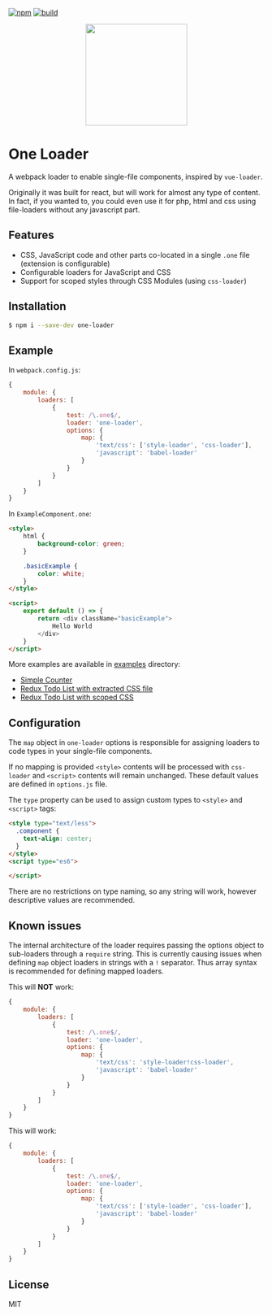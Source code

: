 [![npm][npm]][npm-url]
[![build][build]][build-url]

<div align="center">
  <a href="https://github.com/webpack/webpack">
    <img width="200" height="200"
      src="https://webpack.js.org/assets/icon-square-big.svg">
  </a>
</div>

# One Loader

A webpack loader to enable single-file components, inspired by `vue-loader`.  
  
Originally it was built for react, but will work for almost any type of content.  
In fact, if you wanted to, you could even use it for php, html and css using file-loaders without any javascript part.


## Features

* CSS, JavaScript code and other parts co-located in a single `.one` file (extension is configurable)
* Configurable loaders for JavaScript and CSS
* Support for scoped styles through CSS Modules (using `css-loader`)

## Installation

```bash
$ npm i --save-dev one-loader
```

## Example

In `webpack.config.js`:

```javascript
{
    module: {
        loaders: [
            {
                test: /\.one$/,
                loader: 'one-loader',
                options: {
                    map: {
                        'text/css': ['style-loader', 'css-loader'],
                        'javascript': 'babel-loader'
                    }
                }
            }
        ]
    }
}
```

In `ExampleComponent.one`:

```html
<style>
    html {
        background-color: green;
    }

    .basicExample {
        color: white;
    }
</style>

<script>
    export default () => {
        return <div className="basicExample">
            Hello World
        </div>
    }
</script>
```

More examples are available in [examples](examples) directory:

* [Simple Counter](examples/01_counter)
* [Redux Todo List with extracted CSS file](examples/02_redux-todos)
* [Redux Todo List with scoped CSS](examples/03_redux-todos-scoped)

## Configuration

The `map` object in `one-loader` options is responsible for assigning loaders to code types in your single-file components.

If no mapping is provided `<style>` contents will be processed with `css-loader` and `<script>` contents will remain unchanged.
These default values are defined in `options.js` file.

The `type` property can be used to assign custom types to `<style>` and `<script>` tags:

```html
<style type="text/less">
  .component {
    text-align: center;
  }
</style>
<script type="es6">

</script>
```

There are no restrictions on type naming, so any string will work, however descriptive values are recommended.

## Known issues

The internal architecture of the loader requires passing the options object to sub-loaders through a `require` string.
This is currently causing issues when defining `map` object loaders in strings with a `!` separator.
Thus array syntax is recommended for defining mapped loaders.

This will **NOT** work:

```javascript
{
    module: {
        loaders: [
            {
                test: /\.one$/,
                loader: 'one-loader',
                options: {
                    map: {
                        'text/css': 'style-loader!css-loader',
                        'javascript': 'babel-loader'
                    }
                }
            }
        ]
    }
}
```

This will work:

```javascript
{
    module: {
        loaders: [
            {
                test: /\.one$/,
                loader: 'one-loader',
                options: {
                    map: {
                        'text/css': ['style-loader', 'css-loader'],
                        'javascript': 'babel-loader'
                    }
                }
            }
        ]
    }
}
```


## License

MIT

[npm]: https://img.shields.io/npm/v/one-loader.svg
[npm-url]: https://npmjs.com/package/one-loader

[build]: https://travis-ci.org/digitalie/one-loader.svg?branch=master
[build-url]: https://travis-ci.org/digitalie/one-loader
